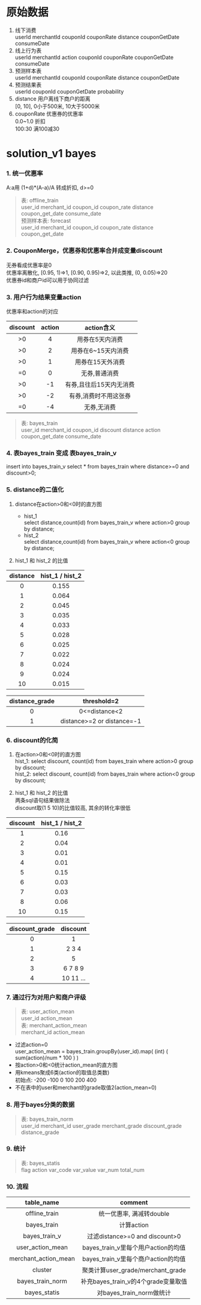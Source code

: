 # 原始数据
1. 线下消费  
  userId  merchantId  couponId  couponRate  distance  couponGetDate  consumeDate
2. 线上行为表  
	userId  merchantId  action  couponId  couponRate  couponGetDate  consumeDate
3. 预测样本表  
	userId  merchantId  couponId  couponRate  distance  couponGetDate
4. 预测结果表  
	userId  couponId  couponGetDate probability
5. distance 用户离线下商户的距离  
  [0, 10], 0小于500米, 10大于5000米
6. couponRate 优惠券的优惠率  
  0.0~1.0  折扣  
  100:30   满100减30

# solution_v1 bayes
### 1. 统一优惠率  
A:a用 (1+d)*(A-a)/A 转成折扣, d>=0  
> 表: offline_train  
  user_id  merchant_id  coupon_id  coupon_rate  distance  coupon_get_date  consume_date  
> 预测样本表: forecast  
  user_id  merchant_id  coupon_id  coupon_rate  distance  coupon_get_date

### 2. CouponMerge，优惠券和优惠率合并成变量discount  
无券看成优惠率是0  
优惠率离散化, [0.95, 1)=>1, [0.90, 0.95)=>2, 以此类推, (0, 0.05)=>20  
优惠券id和商户id可以用于协同过滤

### 3. 用户行为结果变量action  
优惠率和action的对应

| discount | action |   action含义          |
|:--------:|:------:|:---------------------:|
|    >0    |    4   |  用券在5天内消费        |
|    >0    |    2   |  用券在6~15天内消费     |
|    >0    |    1   |  用券在15天外消费       |
|    =0    |    0   |  无券,普通消费          |
|    >0    |   -1   |  有券,且往后15天内无消费 |
|    >0    |   -2   |  有券,消费时不用这张券   |
|    =0    |   -4   |  无券,无消费           |

> 表: bayes_train  
  user_id  merchant_id  coupon_id  discount  distance  action  coupon_get_date  consume_date

### 4. 表bayes_train 变成 表bayes_train_v
  insert into bayes_train_v select * from bayes_train where distance>=0 and discount>0;

### 5. distance的二值化  
1. distance在action>0和<0时的直方图  
   * hist_1  
     select distance,count(id) from bayes_train_v where action>0 group by distance;  
   * hist_2  
     select distance,count(id) from bayes_train_v where action<0 group by distance;

2. hist_1 和 hist_2 的比值

| distance | hist_1 / hist_2 |
|:--------:|:---------------:|
|     0    |      0.155      |
|     1    |      0.064      |
|     2    |      0.045      |
|     3    |      0.035      |
|     4    |      0.033      |
|     5    |      0.028      |
|     6    |      0.025      |
|     7    |      0.022      |
|     8    |      0.024      |
|     9    |      0.024      |
|    10    |      0.015      |

| distance_grade | threshold=2                |
|:--------------:|:--------------------------:|
|       0        | 0<=distance<2              |
|       1        | distance>=2 or distance=-1 |

### 6. discount的化简
1. 在action>0和<0时的直方图  
   hist_1: select discount, count(id) from bayes_train where action>0 group by discount;  
   hist_2: select discount, count(id) from bayes_train where action<0 group by discount;

2. hist_1 和 hist_2 的比值  
   两条sql语句结果做除法  
   discount取(1 5 10)的比值较高, 其余的转化率很低

| discount | hist_1 / hist_2 |
|:--------:|:---------------:|
|     1    |      0.16       |
|     2    |      0.04       |
|     3    |      0.01       |
|     4    |      0.01       |
|     5    |      0.15       |
|     6    |      0.03       |
|     7    |      0.03       |
|     8    |      0.06       |
|    10    |      0.15       |

| discount_grade |     discount    |
|:--------------:|:---------------:|
|        0       |        1        |
|        1       |      2 3 4      |
|        2       |        5        |
|        3       |     6 7 8 9     |
|        4       |    10 11 ...    |

### 7. 通过行为对用户和商户评级
> 表: user_action_mean  
  user_id  action_mean  
> 表: merchant_action_mean  
  merchant_id  action_mean

* 过滤action=0  
  user_action_mean = bayes_train.groupBy(user_id).map( (int) ( sum(action)/num * 100 ) )
* 按action>0和<0统计action_mean的直方图
* 用kmeans聚成6类(action的取值总类数)  
  初始点: -200 -100 0 100 200 400  
* 不在表中的user和merchant的grade取值2(action_mean=0)

### 8. 用于bayes分类的数据
> 表: bayes_train_norm  
  user_id  merchant_id  user_grade  merchant_grade  discount_grade  distance_grade  

### 9. 统计
> 表: bayes_statis  
  flag  action  var_code  var_value  var_num  total_num

### 10. 流程

| table_name           | comment                          |
|:--------------------:|:--------------------------------:|
| offline_train        | 统一优惠率, 满减转double            |
| bayes_train          | 计算action                        |
| bayes_train_v        | 过滤distance>=0 and discount>0    |
| user_action_mean     | bayes_train_v里每个用户action的均值 |
| merchant_action_mean | bayes_train_v里每个商户action的均值 |
| cluster              | 聚类计算user_grade/merchant_grade |
| bayes_train_norm     | 补充bayes_train_v的4个grade变量取值 |
| bayes_statis         | 对bayes_train_norm做统计          |
